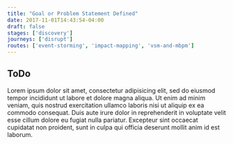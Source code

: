 ```yaml
---
title: "Goal or Problem Statement Defined"
date: 2017-11-01T14:43:54-04:00
draft: false
stages: ['discovery']
journeys: ['disrupt']
routes: ['event-storming', 'impact-mapping', 'vsm-and-mbpm']
---
```

## ToDo
Lorem ipsum dolor sit amet, consectetur adipisicing elit, sed do eiusmod tempor incididunt ut labore et dolore magna aliqua. Ut enim ad minim veniam, quis nostrud exercitation ullamco laboris nisi ut aliquip ex ea commodo consequat. Duis aute irure dolor in reprehenderit in voluptate velit esse cillum dolore eu fugiat nulla pariatur. Excepteur sint occaecat cupidatat non proident, sunt in culpa qui officia deserunt mollit anim id est laborum.
